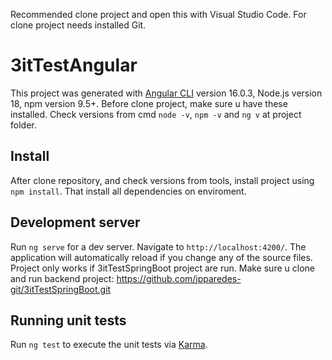 
Recommended clone project and open this with Visual Studio Code. For clone project needs installed Git.

# 3itTestAngular

This project was generated with [Angular CLI](https://github.com/angular/angular-cli) version 16.0.3, Node.js version 18, npm version 9.5+. Before clone project, make sure u have these installed. Check versions
from cmd `node -v`, `npm -v` and `ng v` at project folder.

## Install

After clone repository, and check versions from tools, install project using `npm install`. That install all dependencies on enviroment.

## Development server

Run `ng serve` for a dev server. Navigate to `http://localhost:4200/`. The application will automatically reload if you change any of the source files. Project only works if 3itTestSpringBoot project are run.
Make sure u clone and run backend project: https://github.com/jpparedes-git/3itTestSpringBoot.git

## Running unit tests

Run `ng test` to execute the unit tests via [Karma](https://karma-runner.github.io).
